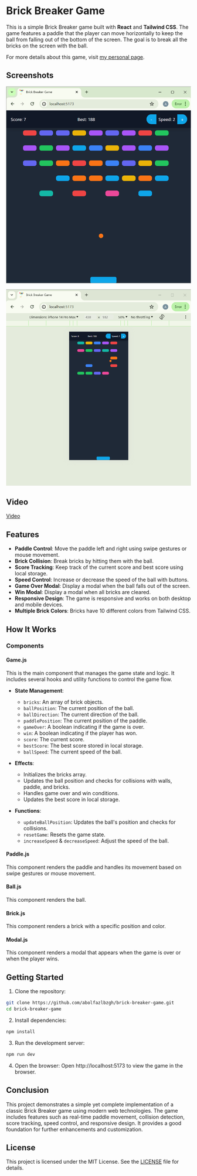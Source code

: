 # Brick Breaker Game

This is a simple Brick Breaker game built with **React** and **Tailwind CSS**. The game features a paddle that the player can move horizontally to keep the ball from falling out of the bottom of the screen. The goal is to break all the bricks on the screen with the ball.

For more details about this game, visit [my personal page](https://abolfazlbzgh.github.io/#/codeDetail/37d2c4a7-d3ba-4740-81e3-6e6edfc6f364).


## Screenshots

!["browser"](./screenshot-one.png)

!["mobile"](./screenshot-two.png)

## Video

[Video](https://github.com/abolfazlbzgh/brick-breaker-game/raw/main/video.mp4)

## Features

- **Paddle Control**: Move the paddle left and right using swipe gestures or mouse movement.
- **Brick Collision**: Break bricks by hitting them with the ball.
- **Score Tracking**: Keep track of the current score and best score using local storage.
- **Speed Control**: Increase or decrease the speed of the ball with buttons.
- **Game Over Modal**: Display a modal when the ball falls out of the screen.
- **Win Modal**: Display a modal when all bricks are cleared.
- **Responsive Design**: The game is responsive and works on both desktop and mobile devices.
- **Multiple Brick Colors**: Bricks have 10 different colors from Tailwind CSS.

## How It Works

### Components

#### Game.js

This is the main component that manages the game state and logic. It includes several hooks and utility functions to control the game flow.

- **State Management**:
  - `bricks`: An array of brick objects.
  - `ballPosition`: The current position of the ball.
  - `ballDirection`: The current direction of the ball.
  - `paddlePosition`: The current position of the paddle.
  - `gameOver`: A boolean indicating if the game is over.
  - `win`: A boolean indicating if the player has won.
  - `score`: The current score.
  - `bestScore`: The best score stored in local storage.
  - `ballSpeed`: The current speed of the ball.

- **Effects**:
  - Initializes the bricks array.
  - Updates the ball position and checks for collisions with walls, paddle, and bricks.
  - Handles game over and win conditions.
  - Updates the best score in local storage.

- **Functions**:
  - `updateBallPosition`: Updates the ball's position and checks for collisions.
  - `resetGame`: Resets the game state.
  - `increaseSpeed` & `decreaseSpeed`: Adjust the speed of the ball.

#### Paddle.js
This component renders the paddle and handles its movement based on swipe gestures or mouse movement.

#### Ball.js
This component renders the ball.

#### Brick.js
This component renders a brick with a specific position and color.

#### Modal.js
This component renders a modal that appears when the game is over or when the player wins.


## Getting Started

1. Clone the repository:

```bash
git clone https://github.com/abolfazlbzgh/brick-breaker-game.git
cd brick-breaker-game
```

2. Install dependencies:
```bash
npm install
```
3. Run the development server:
```bash
npm run dev
```
4. Open the browser:
Open http://localhost:5173 to view the game in the browser.

## Conclusion
This project demonstrates a simple yet complete implementation of a classic Brick Breaker game using modern web technologies. The game includes features such as real-time paddle movement, collision detection, score tracking, speed control, and responsive design. It provides a good foundation for further enhancements and customization.

## License
This project is licensed under the MIT License. See the [LICENSE](./LICENSE.txt) file for details.